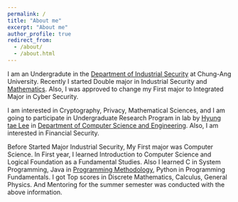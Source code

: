 ```yaml
---
permalink: /
title: "About me"
excerpt: "About me"
author_profile: true
redirect_from: 
  - /about/
  - /about.html
---
```


I am an Undergradute in the [Department of Industrial Security](https://security.cau.ac.kr) at Chung-Ang University.
Recently I started Double major in Industrial Security and [Mathematics](https://math.cau.ac.kr). Also, I was approved to change my First major to Integrated Major in Cyber Security.

I am interested in Cryptography, Privacy, Mathematical Sciences, and I am going to participate in Undergraduate Research Program in lab by [Hyung tae Lee](http://www.hyungtaelee.com/) in [Department of Computer Science and Engineering](https://cse.cau.ac.kr). Also, I am interested in Financial Security.

Before Started Major Industrial Security, My First major was Computer Science. In First year, I learned Introduction to Computer Science and Logical Foundation as a Fundamental Studies. Also I learned C in System Programming, Java in [Programming Methodology](https://people.cs.ksu.edu/~schmidt/CIS200/home.html), Python in Programming Fundamentals. I got Top scores in Discrete Mathematics, Calculus, General Physics. And Mentoring for the summer semester was conducted with the above information.
